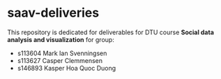 # saav-deliveries
This repository is dedicated for deliverables for DTU course **Social data analysis and visualization** for group:
- s113604 Mark Ian Svenningsen
- s113627 Casper Clemmensen
- s146893 Kasper Hoa Quoc Duong
